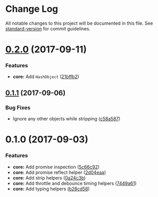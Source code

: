 # Change Log

All notable changes to this project will be documented in this file.
See [standard-version](https://github.com/conventional-changelog/standard-version) for commit guidelines.

<a name="0.2.0"></a>
# [0.2.0](https://github.com/njakob/utils/tree/master/packages/core/compare/@njakob/core@0.1.1...@njakob/core@0.2.0) (2017-09-11)


### Features

* **core:** Add `HashObject` ([21bffb2](https://github.com/njakob/utils/tree/master/packages/core/commit/21bffb2))




<a name="0.1.1"></a>
## [0.1.1](https://github.com/njakob/utils/tree/master/packages/core/compare/@njakob/core@0.1.0...@njakob/core@0.1.1) (2017-09-06)


### Bug Fixes

* Ignore any other objects while stripping ([c58a587](https://github.com/njakob/utils/tree/master/packages/core/commit/c58a587))




<a name="0.1.0"></a>
# 0.1.0 (2017-09-03)


### Features

* **core:** Add promise inspection ([5c66c92](https://github.com/njakob/utils/tree/master/packages/core/commit/5c66c92))
* **core:** Add promise reflect helper ([2d04eaa](https://github.com/njakob/utils/tree/master/packages/core/commit/2d04eaa))
* **core:** Add strip helpers ([0a24c3b](https://github.com/njakob/utils/tree/master/packages/core/commit/0a24c3b))
* **core:** Add throttle and debounce timing helpers ([7449a61](https://github.com/njakob/utils/tree/master/packages/core/commit/7449a61))
* **core:** Add typing helpers ([b28cd58](https://github.com/njakob/utils/tree/master/packages/core/commit/b28cd58))
